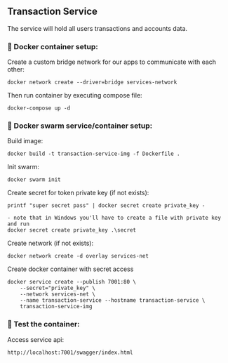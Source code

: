 ## Transaction Service 
The service will hold all users transactions and accounts data. 

### :small_blue_diamond: Docker container setup:
Create a custom bridge network for our apps to communicate with each other:
```
docker network create --driver=bridge services-network
```

Then run container by executing compose file:
```
docker-compose up -d
```

### :small_blue_diamond: Docker swarm service/container setup:

Build image:
```
docker build -t transaction-service-img -f Dockerfile .
```

Init swarm:
```
docker swarm init
```

Create secret for token private key (if not exists):
```
printf "super secret pass" | docker secret create private_key -

- note that in Windows you'll have to create a file with private key and run
docker secret create private_key .\secret
```


Create network (if not exists):
```
docker network create -d overlay services-net
```

Create docker container with secret access
```
docker service create --publish 7001:80 \
    --secret="private_key" \
    --network services-net \
    --name transaction-service --hostname transaction-service \
    transaction-service-img
```

### :small_blue_diamond: Test the container:

Access service api:
```
http://localhost:7001/swagger/index.html
```
